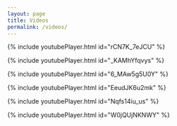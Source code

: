 ```yaml
---
layout: page
title: Videos
permalink: /videos/
---
```


{% include youtubePlayer.html id="rCN7K_7eJCU" %}

{% include youtubePlayer.html id="_KAMhYfqvys" %}

{% include youtubePlayer.html id="6_MAw5g5U0Y" %}

{% include youtubePlayer.html id="EeudJK6u2mk" %}

{% include youtubePlayer.html id="Nqfs14iu_us" %}

{% include youtubePlayer.html id="W0jQUjNKNWY" %}
